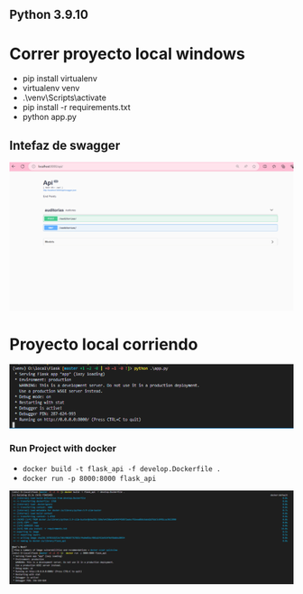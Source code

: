 ## Python 3.9.10


# Correr proyecto local windows

- pip install virtualenv 
- virtualenv venv
- .\venv\Scripts\activate
- pip install -r requirements.txt
- python app.py

## Intefaz de swagger

![](images/image_swagger.png)

# Proyecto local corriendo


![](images/proyecto_local_corriendo.png)


### Run Project with docker

- ` docker build -t flask_api -f develop.Dockerfile . `
- ` docker run -p 8000:8000 flask_api `


![](images/run_docker.png)
